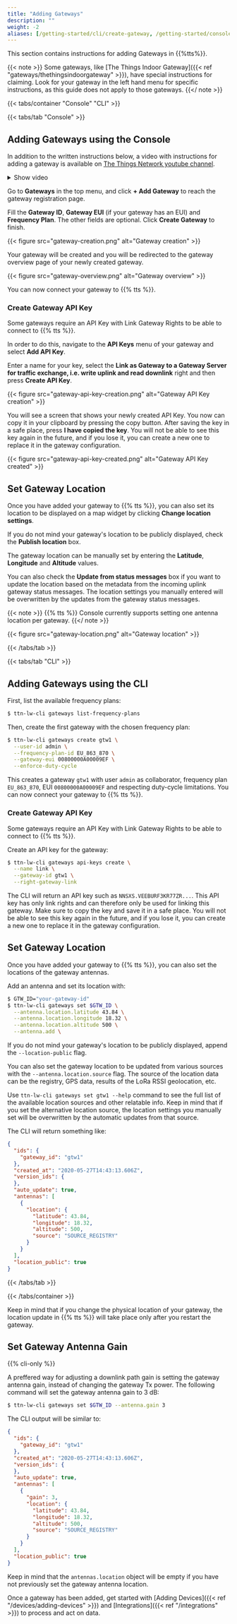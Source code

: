 ```yaml
---
title: "Adding Gateways"
description: ""
weight: -2
aliases: [/getting-started/cli/create-gateway, /getting-started/console/create-gateway]
---
```


This section contains instructions for adding Gateways in {{%tts%}}.

<!--more-->

{{< note >}}
Some gateways, like [The Things Indoor Gateway]({{< ref "gateways/thethingsindoorgateway" >}}), have special instructions for claiming. Look for your gateway in the left hand menu for specific instructions, as this guide does not apply to those gateways.
{{</ note >}}

{{< tabs/container "Console" "CLI" >}}

{{< tabs/tab "Console" >}}

## Adding Gateways using the Console

In addition to the written instructions below, a video with instructions for adding a gateway is available on [The Things Network youtube channel](https://youtu.be/o6nwc3APXns).

<details><summary>Show video</summary>
{{< youtube "o6nwc3APXns" >}}
</details>

Go to **Gateways** in the top menu, and click **+ Add Gateway** to reach the gateway registration page.

Fill the **Gateway ID**, **Gateway EUI** (if your gateway has an EUI) and **Frequency Plan**. The other fields are optional. Click **Create Gateway** to finish.

{{< figure src="gateway-creation.png" alt="Gateway creation" >}}

Your gateway will be created and you will be redirected to the gateway overview page of your newly created gateway.

{{< figure src="gateway-overview.png" alt="Gateway overview" >}}

You can now connect your gateway to {{% tts %}}.

### Create Gateway API Key

Some gateways require an API Key with Link Gateway Rights to be able to connect to {{% tts %}}. 

In order to do this, navigate to the **API Keys** menu of your gateway and select **Add API Key**. 

Enter a name for your key, select the **Link as Gateway to a Gateway Server for traffic exchange, i.e. write uplink and read downlink** right and then press **Create API Key**.

{{< figure src="gateway-api-key-creation.png" alt="Gateway API Key creation" >}}

You will see a screen that shows your newly created API Key. You now can copy it in your clipboard by pressing the copy button. After saving the key in a safe place, press **I have copied the key**. You will not be able to see this key again in the future, and if you lose it, you can create a new one to replace it in the gateway configuration.

{{< figure src="gateway-api-key-created.png" alt="Gateway API Key created" >}}

## Set Gateway Location

Once you have added your gateway to {{% tts %}}, you can also set its location to be displayed on a map widget by clicking **Change location settings**. 

If you do not mind your gateway's location to be publicly displayed, check the **Publish location** box.

The gateway location can be manually set by entering the **Latitude**, **Longitude** and **Altitude** values. 

You can also check the **Update from status messages** box if you want to update the location based on the metadata from the incoming uplink gateway status messages. The location settings you manually entered will be overwritten by the updates from the gateway status messages.

{{< note >}} {{% tts %}} Console currently supports setting one antenna location per gateway. {{</ note >}}

{{< figure src="gateway-location.png" alt="Gateway location" >}}

{{< /tabs/tab >}}

{{< tabs/tab "CLI" >}}

## Adding Gateways using the CLI

First, list the available frequency plans:

```bash
$ ttn-lw-cli gateways list-frequency-plans
```

Then, create the first gateway with the chosen frequency plan:

```bash
$ ttn-lw-cli gateways create gtw1 \
  --user-id admin \
  --frequency-plan-id EU_863_870 \
  --gateway-eui 00800000A00009EF \
  --enforce-duty-cycle
```

This creates a gateway `gtw1` with user `admin` as collaborator, frequency plan `EU_863_870`, EUI `00800000A00009EF` and respecting duty-cycle limitations. You can now connect your gateway to {{% tts %}}.

### Create Gateway API Key

Some gateways require an API Key with Link Gateway Rights to be able to connect to {{% tts %}}.

Create an API key for the gateway:

```bash
$ ttn-lw-cli gateways api-keys create \
  --name link \
  --gateway-id gtw1 \
  --right-gateway-link
```

The CLI will return an API key such as `NNSXS.VEEBURF3KR77ZR...`. This API key has only link rights and can therefore only be used for linking this gateway. Make sure to copy the key and save it in a safe place. You will not be able to see this key again in the future, and if you lose it, you can create a new one to replace it in the gateway configuration.

## Set Gateway Location 

Once you have added your gateway to {{% tts %}}, you can also set the locations of the gateway antennas. 

Add an antenna and set its location  with:

```bash
$ GTW_ID="your-gateway-id"
$ ttn-lw-cli gateways set $GTW_ID \
  --antenna.location.latitude 43.84 \
  --antenna.location.longitude 18.32 \
  --antenna.location.altitude 500 \
  --antenna.add \
```

If you do not mind your gateway's location to be publicly displayed, append the `--location-public` flag.

You can also set the gateway location to be updated from various sources with the `--antenna.location.source` flag. The source of the location data can be the registry, GPS data, results of the LoRa RSSI geolocation, etc.

Use `ttn-lw-cli gateways set gtw1 --help` command to see the full list of the available location sources and other relatable info. Keep in mind that if you set the alternative location source, the location settings you manually set will be overwritten by the automatic updates from that source.

The CLI will return something like:

```json
{
  "ids": {
    "gateway_id": "gtw1"
  },
  "created_at": "2020-05-27T14:43:13.606Z",
  "version_ids": {
  },
  "auto_update": true,
  "antennas": [
    {
      "location": {
        "latitude": 43.84,
        "longitude": 18.32,
        "altitude": 500,
        "source": "SOURCE_REGISTRY"
      }
    }
  ],
  "location_public": true
}
```

{{< /tabs/tab >}}

{{< /tabs/container >}}

Keep in mind that if you change the physical location of your gateway, the location update in {{% tts %}} will take place only after you restart the gateway.

## Set Gateway Antenna Gain

{{% cli-only %}}

A preffered way for adjusting a downlink path gain is setting the gateway antenna gain, instead of changing the gateway Tx power. The following command will set the gateway antenna gain to 3 dB:

```bash
$ ttn-lw-cli gateways set $GTW_ID --antenna.gain 3
```

The CLI output will be similar to:

```json
{
  "ids": {
    "gateway_id": "gtw1"
  },
  "created_at": "2020-05-27T14:43:13.606Z",
  "version_ids": {
  },
  "auto_update": true,
  "antennas": [
    {
      "gain": 3,
      "location": {
        "latitude": 43.84,
        "longitude": 18.32,
        "altitude": 500,
        "source": "SOURCE_REGISTRY"
      }
    }
  ],
  "location_public": true
}
```

Keep in mind that the `antennas.location` object will be empty if you have not previously set the gateway antenna location.

Once a gateway has been added, get started with [Adding Devices]({{< ref "/devices/adding-devices" >}}) and [Integrations]({{< ref "/integrations" >}}) to process and act on data.
